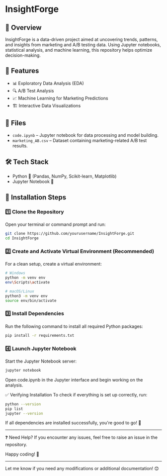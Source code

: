 # InsightForge

## 📌 Overview
InsightForge is a data-driven project aimed at uncovering trends, patterns, and insights from marketing and A/B testing data. Using Jupyter notebooks, statistical analysis, and machine learning, this repository helps optimize decision-making.

## 🚀 Features
- 📊 Exploratory Data Analysis (EDA)
- 🔍 A/B Test Analysis
- 📈 Machine Learning for Marketing Predictions
- 🏗️ Interactive Data Visualizations

## 📂 Files
- `code.ipynb` – Jupyter notebook for data processing and model building.
- `marketing_AB.csv` – Dataset containing marketing-related A/B test results.

## 🛠️ Tech Stack
- Python 🐍 (Pandas, NumPy, Scikit-learn, Matplotlib)
- Jupyter Notebook 📓


## 🚀 Installation Steps

### 1️⃣ Clone the Repository  
Open your terminal or command prompt and run:
```bash
git clone https://github.com/yourusername/InsightForge.git
cd InsightForge
```

### 2️⃣ Create and Activate Virtual Environment (Recommended)
For a clean setup, create a virtual environment:
```bash
# Windows
python -m venv env
env\Scripts\activate

# macOS/Linux
python3 -m venv env
source env/bin/activate
```

### 3️⃣ Install Dependencies
Run the following command to install all required Python packages:

```bash
pip install -r requirements.txt
```
### 4️⃣ Launch Jupyter Notebook
Start the Jupyter Notebook server:

```bash
jupyter notebook
```
Open code.ipynb in the Jupyter interface and begin working on the analysis.

✅ Verifying Installation
To check if everything is set up correctly, run:
```bash
python --version
pip list
jupyter --version
```
If all dependencies are installed successfully, you're good to go! 🚀

---
❓ Need Help?
If you encounter any issues, feel free to raise an issue in the repository.

Happy coding! 🎯

---

Let me know if you need any modifications or additional documentation! 😊
